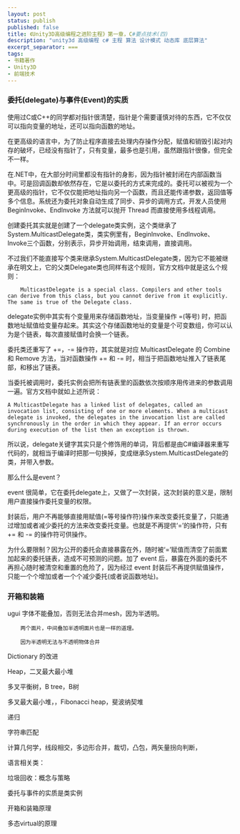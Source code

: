 ```yaml
---
layout: post
status: publish
published: false
title: 《Unity3D高级编程之进阶主程》第一章，C#要点技术(四)
description: "unity3d 高级编程 c# 主程 算法 设计模式 动态库 底层算法"
excerpt_separator: ===
tags:
- 书籍著作
- Unity3D
- 前端技术
---
```


### 委托(delegate)与事件(Event)的实质

使用过C或C++的同学都对指针很清楚，指针是个需要谨慎对待的东西，它不仅仅可以指向变量的地址，还可以指向函数的地址。

在更高级的语言中，为了防止程序直接去处理内存操作分配，赋值和销毁引起对内存的破坏，已经没有指针了，只有变量，最多也是引用，虽然跟指针很像，但完全不一样。

在.NET中，在大部分时间里都没有指针的身影，因为指针被封闭在内部函数当中。可是回调函数却依然存在，它是以委托的方式来完成的。委托可以被视为一个更高级的指针，它不仅仅能把地址指向另一个函数，而且还能传递参数，返回值等多个信息。系统还为委托对象自动生成了同步、异步的调用方式，开发人员使用 BeginInvoke、EndInvoke 方法就可以抛开 Thread 而直接使用多线程调用。

创建委托其实就是创建了一个delegate类实例，这个类继承了System.MulticastDelegate类，类实例里有，BeginInvoke、EndInvoke、Invoke三个函数，分别表示，异步开始调用，结束调用，直接调用。

不过我们不能直接写个类来继承System.MulticastDelegate类，因为它不能被继承在明文上，它的父类Delegate类也同样有这个规则，官方文档中就是这么个规则：

		MulticastDelegate is a special class. Compilers and other tools can derive from this class, but you cannot derive from it explicitly. The same is true of the Delegate class.

delegate实例中其实有个变量用来存储函数地址，当变量操作 =(等号) 时，把函数地址赋值给变量存起来。其实这个存储函数地址的变量是个可变数组，你可以认为是个链表，每次直接赋值时会换一个链表。

委托类还重写了 +=，-= 操作符，其实就是对应 MulticastDelegate 的 Combine 和 Remove 方法，当对函数操作 += 和 -= 时，相当于把函数地址推入了链表尾部，和移出了链表。

当委托被调用时，委托实例会把所有链表里的函数依次按顺序用传进来的参数调用一遍。官方文档中就如上述所说：

	A MulticastDelegate has a linked list of delegates, called an invocation list, consisting of one or more elements. When a multicast delegate is invoked, the delegates in the invocation list are called synchronously in the order in which they appear. If an error occurs during execution of the list then an exception is thrown.

所以说，delegate关键字其实只是个修饰用的单词，背后都是由C#编译器来重写代码的，就相当于编译时把那一句换掉，变成继承System.MulticastDelegate的类，并带入参数。

那么什么是event？

event 很简单，它在委托delegate上，又做了一次封装，这次封装的意义是，限制用户直接操作委托变量的权限。

封装后，用户不再能够直接用赋值(=等号操作符)操作来改变委托变量了，只能通过增加或者减少委托的方法来改变委托变量。也就是不再提供‘=’的操作符，只有 += 和 -= 的操作符可供操作。

为什么要限制？因为公开的委托会直接暴露在外，随时被‘=’赋值而清空了前面累加起来的委托链表，造成不可预测的问题。加了 event 后，暴露在外面的委托不再担心随时被清空和重置的危险了，因为经过 event 封装后不再提供赋值操作，只能一个个增加或者一个个减少委托(或者说函数地址)。

### 开箱和装箱




ugui 字体不能叠加，否则无法合并mesh，因为半透明。

		两个面片，中间叠加半透明面片也是一样的道理。

		因为半透明无法与不透明物体合并


Dictionary 的改进

Heap，二叉最大最小堆

多叉平衡树，B tree，B树

多叉最大最小堆，，Fibonacci heap，斐波纳契堆

递归

字符串匹配

计算几何学，线段相交，多边形合并，裁切，凸包，两矢量拐向判断，


语言相关类：

垃圾回收：概念与策略

委托与事件的实质是类实例

开箱和装箱原理

多态virtual的原理


